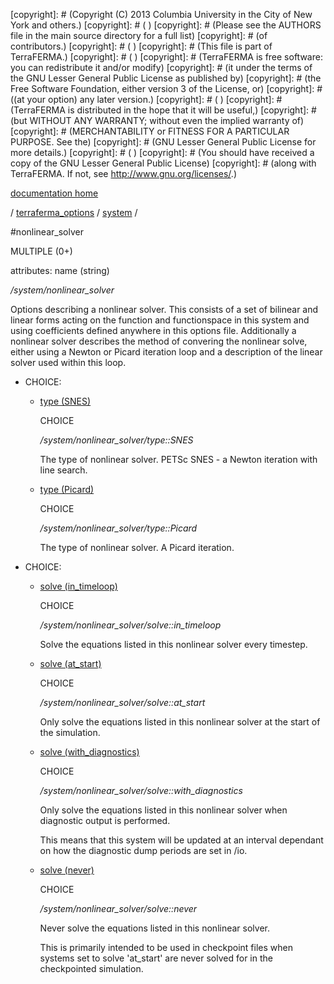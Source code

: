 [copyright]: # (Copyright (C) 2013 Columbia University in the City of New York and others.)
[copyright]: # ( )
[copyright]: # (Please see the AUTHORS file in the main source directory for a full list)
[copyright]: # (of contributors.)
[copyright]: # ( )
[copyright]: # (This file is part of TerraFERMA.)
[copyright]: # ( )
[copyright]: # (TerraFERMA is free software: you can redistribute it and/or modify)
[copyright]: # (it under the terms of the GNU Lesser General Public License as published by)
[copyright]: # (the Free Software Foundation, either version 3 of the License, or)
[copyright]: # ((at your option) any later version.)
[copyright]: # ( )
[copyright]: # (TerraFERMA is distributed in the hope that it will be useful,)
[copyright]: # (but WITHOUT ANY WARRANTY; without even the implied warranty of)
[copyright]: # (MERCHANTABILITY or FITNESS FOR A PARTICULAR PURPOSE. See the)
[copyright]: # (GNU Lesser General Public License for more details.)
[copyright]: # ( )
[copyright]: # (You should have received a copy of the GNU Lesser General Public License)
[copyright]: # (along with TerraFERMA. If not, see <http://www.gnu.org/licenses/>.)

[documentation home](https://github.com/terraferma/terraferma/wiki/Documentation)

/ [terraferma_options](../../terraferma_options.md) / [system](../system.md) /

#nonlinear_solver

MULTIPLE (0+) 

attributes: name (string) 

*/system/nonlinear_solver*

Options describing a nonlinear solver.  This consists of a set of bilinear and linear forms acting on the function 
and functionspace in this system and using coefficients defined anywhere in this options file.  Additionally a nonlinear
solver describes the method of convering the nonlinear solve, either using a Newton or Picard iteration loop and a
description of the linear solver used within this loop.

* CHOICE:
    * [type (SNES)](nonlinear_solver/type__SNES.md "child")

        CHOICE 

        */system/nonlinear_solver/type::SNES*

        The type of nonlinear solver. 
        PETSc SNES - a Newton iteration with line search.

    * [type (Picard)](nonlinear_solver/type__Picard.md "child")

        CHOICE 

        */system/nonlinear_solver/type::Picard*

        The type of nonlinear solver. 
        A Picard iteration.

* CHOICE:
    * [solve (in_timeloop)](nonlinear_solver/solve__in_timeloop.md "child")

        CHOICE 

        */system/nonlinear_solver/solve::in_timeloop*

        Solve the equations listed in this nonlinear solver every timestep.

    * [solve (at_start)](nonlinear_solver/solve__at_start.md "child")

        CHOICE 

        */system/nonlinear_solver/solve::at_start*

        Only solve the equations listed in this nonlinear solver at the start of the simulation.

    * [solve (with_diagnostics)](nonlinear_solver/solve__with_diagnostics.md "child")

        CHOICE 

        */system/nonlinear_solver/solve::with_diagnostics*

        Only solve the equations listed in this nonlinear solver when diagnostic output is performed.
        
        This means that this system will be updated at an interval dependant on how the diagnostic dump periods are set in /io.

    * [solve (never)](nonlinear_solver/solve__never.md "child")

        CHOICE 

        */system/nonlinear_solver/solve::never*

        Never solve the equations listed in this nonlinear solver.
        
        This is primarily intended to be used in checkpoint files when systems set to solve 'at_start' are never solved for in the 
        checkpointed simulation.

[autogenerated]: # (This file was automatically generated from the schema file:/home/cwilson/repos/github/TerraFERMA/TerraFERMA/buckettools/schemas/solvers.rng.)

